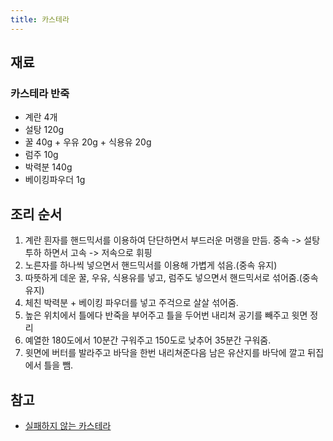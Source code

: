 ```yaml
---
title: 카스테라
---
```


## 재료

### 카스테라 반죽
* 계란 4개
* 설탕 120g
* 꿀 40g + 우유 20g + 식용유 20g
* 럼주 10g
* 박력분 140g
* 베이킹파우더 1g

## 조리 순서

1. 계란 흰자를 핸드믹서를 이용하여 단단하면서 부드러운 머랭을 만듬. 중속 -> 설탕 투하 하면서 고속 -> 저속으로 휘핑
2. 노른자를 하나씩 넣으면서 핸드믹서를 이용해 가볍게 섞음.(중속 유지)
3. 따뜻하게 데운 꿀, 우유, 식용유를 넣고, 럼주도 넣으면서 핸드믹서로 섞어줌.(중속 유지)
4. 체친 박력분 + 베이킹 파우더를 넣고 주걱으로 살살 섞어줌.
5. 높은 위치에서 틀에다 반죽을 부어주고 틀을 두어번 내리쳐 공기를 빼주고 윗면 정리
6. 예열한 180도에서 10분간 구워주고 150도로 낮추어 35분간 구워줌.
7. 윗면에 버터를 발라주고 바닥을 한번 내리쳐준다음 남은 유산지를 바닥에 깔고 뒤집에서 틀을 뺌.

## 참고

* [실패하지 않는 카스테라](https://m.blog.naver.com/for_you_6136/80194370930)